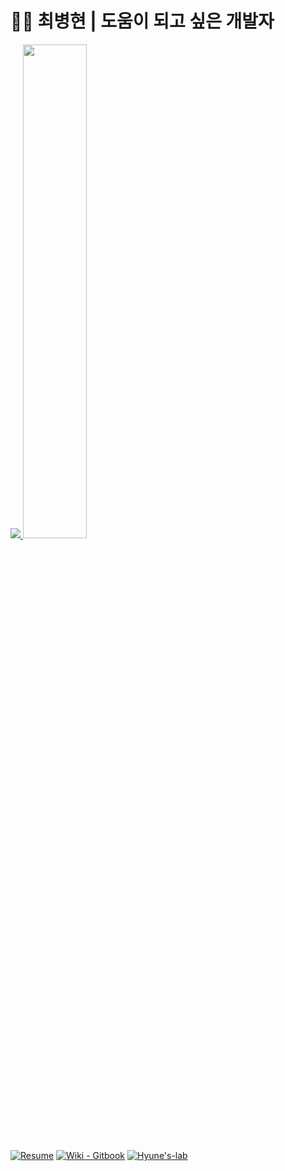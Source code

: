 # :ok_man:&nbsp;최병현 | 도움이 되고 싶은 개발자 

<a href="https://github.com/devxb/gitanimals">
  <img src="https://render.gitanimals.org/farms/hyune-c"/>
</a>

<img src="https://user-images.githubusercontent.com/55722186/202387388-ff1e580b-e2c3-47f6-bf3b-80a0980d9e6b.png"  width="45%" height="45%"/>

[![Resume](https://img.shields.io/badge/Resume-0DB46D?style=flat)](https://hyune-c.notion.site/hyune-c/a291e10cee4f46b780ef674fcfa6c0a1) 
[![Wiki - Gitbook](https://img.shields.io/static/v1?label=Gitbook&message=Hyune's+Wiki&color=6366E0&style=flat)](https://hyune.gitbook.io/study-develop/)
[![Hyune's-lab](https://img.shields.io/static/v1?label=Github&message=Hyune's-lab&color=DAA520&style=flat)](https://github.com/orgs/Hyune-s-lab/repositories)
